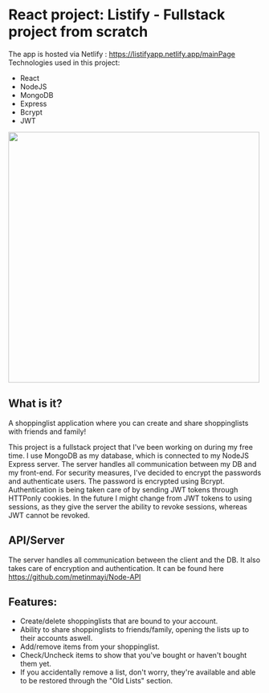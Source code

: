 # React project: Listify - Fullstack project from scratch
The app is hosted via Netlify : https://listifyapp.netlify.app/mainPage
 Technologies used in this project:
* React
* NodeJS
* MongoDB
* Express
* Bcrypt
* JWT


<img src="https://cdn.discordapp.com/attachments/923936691906043965/935545098635206726/unknown.png" height="500px"/> 

## What is it?
A shoppinglist application where you can create and share shoppinglists with friends and family!



This project is a fullstack project that I've been working on during my free time.
I use MongoDB as my database, which is connected to my NodeJS Express server. The server handles all communication between my DB and my front-end.
For security measures, I've decided to encrypt the passwords and authenticate users. The password is encrypted using Bcrypt. Authentication is being taken care of by sending JWT tokens through HTTPonly cookies. In the future I might change from JWT tokens to using sessions, as they give the server the ability to revoke sessions, whereas JWT cannot be revoked.





## API/Server
The server handles all communication between the client and the DB. It also takes care of encryption and authentication. It can be found here
https://github.com/metinmayi/Node-API


## Features:
* Create/delete shoppinglists that are bound to your account.
* Ability to share shoppinglists to friends/family, opening the lists up to their accounts aswell.
* Add/remove items from your shoppinglist.
* Check/Uncheck items to show that you've bought or haven't bought them yet.
* If you accidentally remove a list, don't worry, they're available and able to be restored through the "Old Lists" section.
